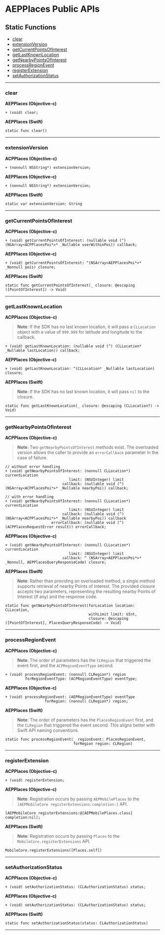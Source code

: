 # AEPPlaces Public APIs

## Static Functions

- [clear](#clear)
- [extensionVersion](#extensionVersion)
- [getCurrentPointsOfInterest](#getCurrentPointsOfInterest)
- [getLastKnownLocation](#getLastKnownLocation)
- [getNearbyPointsOfInterest](#getNearbyPointsOfInterest)
- [processRegionEvent](#processRegionEvent)
- [registerExtension](#registerExtension)
- [setAuthorizationStatus](#setAuthorizationStatus)

<hr />

### clear

<b>AEPPlaces (Objective-c)</b>
```
+ (void) clear;
```

<b>AEPPlaces (Swift)</b>
```
static func clear()
```

<hr />

### extensionVersion

<b>ACPPlaces (Objective-c)</b>
```
+ (nonnull NSString*) extensionVersion;
```

<b>AEPPlaces (Objective-c)</b>
```
+ (nonnull NSString*) extensionVersion;
```

<b>AEPPlaces (Swift)</b>
```
static var extensionVersion: String
```

<hr />

### getCurrentPointsOfInterest

<b>ACPPlaces (Objective-c)</b>
```
+ (void) getCurrentPointsOfInterest: (nullable void (^) (NSArray<ACPPlacesPoi*>* _Nullable userWithinPoi)) callback;
```

<b>AEPPlaces (Objective-c)</b>
```
+ (void) getCurrentPointsOfInterest: ^(NSArray<AEPPlacesPoi*>* _Nonnull pois) closure;
```

<b>AEPPlaces (Swift)</b>
```
static func getCurrentPointsOfInterest(_ closure: @escaping ([PointOfInterest]) -> Void)
```

<hr />

### getLastKnownLocation

<b>ACPPlaces (Objective-c)</b>

> <b>Note</b>: If the SDK has no last known location, it will pass a `CLLocation` object with a value of `999.999` for latitude and longitude to the callback.

```
+ (void) getLastKnownLocation: (nullable void (^) (CLLocation* _Nullable lastLocation)) callback;
```

<b>AEPPlaces (Objective-c)</b>
```
+ (void) getLastKnownLocation: ^(CLLocation* _Nullable lastLocation) closure;
```

<b>AEPPlaces (Swift)</b>

> <b>Note</b>: If the SDK has no last known location, it will pass `nil` to the closure.

```
static func getLastKnownLocation(_ closure: @escaping (CLLocation?) -> Void)
```

<hr />

### getNearbyPointsOfInterest


<b>ACPPlaces (Objective-c)</b>

> <b>Note</b>: Two `getNearbyPointsOfInterest` methods exist. The overloaded version allows the caller to provide an `errorCallback` parameter in the case of failure.

```
// without error handling
+ (void) getNearbyPointsOfInterest: (nonnull CLLocation*) currentLocation
                             limit: (NSUInteger) limit
                          callback: (nullable void (^) (NSArray<ACPPlacesPoi*>* _Nullable nearbyPoi)) callback;

// with error handling
+ (void) getNearbyPointsOfInterest: (nonnull CLLocation*) currentLocation
                             limit: (NSUInteger) limit
                          callback: (nullable void (^) (NSArray<ACPPlacesPoi*>* _Nullable nearbyPoi)) callback
                     errorCallback: (nullable void (^) (ACPPlacesRequestError result)) errorCallback;
```

<b>AEPPlaces (Objective-c)</b>
```
+ (void) getNearbyPointsOfInterest: (nonnull CLLocation*) currentLocation
                             limit: (NSUInteger) limit
                          callback: ^ (NSArray<AEPPlacesPoi*>* _Nonnull, AEPPlacesQueryResponseCode) closure;
```

<b>AEPPlaces (Swift)</b>

> <b>Note</b>: Rather than providing an overloaded method, a single method supports retrieval of nearby Points of Interest. The provided closure accepts two parameters, representing the resulting nearby Points of Interest (if any) and the response code.

```
static func getNearbyPointsOfInterest(forLocation location: CLLocation,
                                      withLimit limit: UInt,
                                      closure: @escaping ([PointOfInterest], PlacesQueryResponseCode) -> Void)
```

<hr />

### processRegionEvent

<b>ACPPlaces (Objective-c)</b>

> <b>Note</b>: The order of parameters has the `CLRegion` that triggered the event first, and the `ACPRegionEventType` second.

```
+ (void) processRegionEvent: (nonnull CLRegion*) region
         forRegionEventType: (ACPRegionEventType) eventType;
```

<b>AEPPlaces (Objective-c)</b>
```
+ (void) processRegionEvent: (AEPRegionEventType) eventType
                  forRegion: (nonnull CLRegion*) region;
```

<b>AEPPlaces (Swift)</b>

> <b>Note</b>: The order of parameters has the `PlacesRegionEvent` first, and the `CLRegion` that triggered the event second. This aligns better with Swift API naming conventions.

```
static func processRegionEvent(_ regionEvent: PlacesRegionEvent,
                               forRegion region: CLRegion)
```

<hr />

### registerExtension

<b>ACPPlaces (Objective-c)</b>
```
+ (void) registerExtension;
```

<b>AEPPlaces (Objective-c)</b>

> <b>Note</b>: Registration occurs by passing `AEPMobilePlaces` to the `[AEPMobileCore registerExtensions:completion:]` API.

```
[AEPMobileCore registerExtensions:@[AEPMobilePlaces.class] completion:nil];
```

<b>AEPPlaces (Swift)</b>

> <b>Note</b>: Registration occurs by passing `Places` to the `MobileCore.registerExtensions` API.

```
MobileCore.registerExtensions([Places.self])
```

<hr />

### setAuthorizationStatus

<b>ACPPlaces (Objective-c)</b>
```
+ (void) setAuthorizationStatus: (CLAuthorizationStatus) status;
```

<b>AEPPlaces (Objective-c)</b>
```
+ (void) setAuthorizationStatus: (CLAuthorizationStatus) status;
```

<b>AEPPlaces (Swift)</b>
```
static func setAuthorizationStatus(status: CLAuthorizationStatus)
```

<hr />
